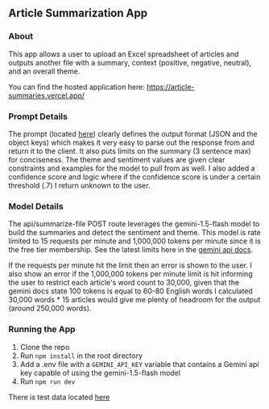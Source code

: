 ## Article Summarization App

### About

This app allows a user to upload an Excel spreadsheet of articles and outputs another file with a summary, context (positive, negative, neutral), and an overall theme.

You can find the hosted application here:
https://article-summaries.vercel.app/

### Prompt Details

The prompt (located [here](./src/app/api/summarize-file/route.ts)) clearly defines the output format (JSON and the object keys) which makes it very easy to parse out the response from and return it to the client. It also puts limits on the summary (3 sentence max) for conciseness. The theme and sentiment values are given clear constraints and examples for the model to pull from as well. I also added a confidence score and logic where if the confidence score is under a certain threshold (.7) I return unknown to the user.

### Model Details

The api/summarize-file POST route leverages the gemini-1.5-flash model to build the summaries and detect the sentiment and theme. This model is rate limited to 15 requests per minute and 1,000,000 tokens per minute since it is the free tier membership. See the latest limits here in the [gemini api docs](https://ai.google.dev/gemini-api/docs/rate-limits).

If the requests per minute hit the limit then an error is shown to the user. I also show an error if the 1,000,000 tokens per minute limit is hit informing the user to restrict each article's word count to 30,000, given that the gemini docs state 100 tokens is equal to 60-80 English words I calculated 30,000 words \* 15 articles would give me plenty of headroom for the output (around 250,000 words).

### Running the App

1. Clone the repo
2. Run `npm install` in the root directory
3. Add a .env file with a `GEMINI_API_KEY` variable that contains a Gemini api key capable of using the gemini-1.5-flash model
4. Run `npm run dev`

There is test data located [here](./src/testing/test_data.xlsx)
